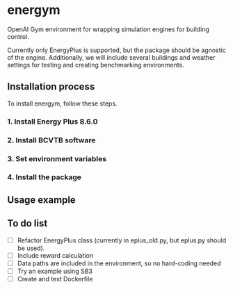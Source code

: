 # energym

OpenAI Gym environment for wrapping simulation engines for building control.

Currently only EnergyPlus is supported, but the package should be agnostic of the engine. Additionally, we will include several buildings and weather settings for testing and creating benchmarking environments.

## Installation process

To install energym, follow these steps.

### 1. Install Energy Plus 8.6.0

### 2. Install BCVTB software

### 3. Set environment variables

### 4. Install the package


## Usage example

## To do list

- [ ] Refactor EnergyPlus class (currently in eplus_old.py, but eplus.py should be used).
- [ ] Include reward calculation
- [ ] Data paths are included in the environment, so no hard-coding needed
- [ ] Try an example using SB3
- [ ] Create and test Dockerfile
